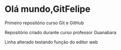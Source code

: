 # Olá mundo,GitFelipe
Primeiro repositório curso Git e GitHub

Repositório criado durante curso professor Guanabara

Linha alterado testando função do editor web

